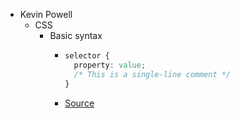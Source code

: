 - Kevin Powell
	- CSS
		- Basic syntax
			- ```css
			  selector {
			    property: value;
			    /* This is a single-line comment */
			  }
			  ```
			- [Source](https://scrimba.com/html-css-crash-course-c02l/~08)